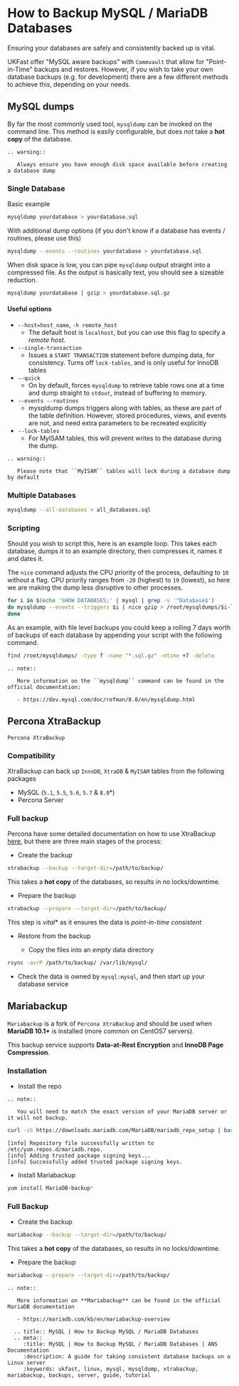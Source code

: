# How to Backup MySQL / MariaDB Databases

Ensuring your databases are safely and consistently backed up is vital.

UKFast offer "MySQL aware backups" with `Commvault` that allow for "Point-in-Time" backups and restores. However, if you wish to take your own database backups (e.g. for development) there are a few different methods to achieve this, depending on your needs.

## MySQL dumps

By far the most commonly used tool, `mysqldump` can be invoked on the command line. This method is easily configurable, but does *not* take a **hot copy** of the database.

```eval_rst
.. warning::

   Always ensure you have enough disk space available before creating a database dump
```
### Single Database

Basic example

```bash
mysqldump yourdatabase > yourdatabase.sql
```

With additional dump options (if you don't know if a database has events / routines, please use this)

```bash
mysqldump --events --routines yourdatabase > yourdatabase.sql
```
When disk space is low, you can pipe `mysqldump` output straight into a compressed file. As the output is basically text, you should see a sizeable reduction.

```bash
mysqldump yourdatabase | gzip > yourdatabase.sql.gz
```

#### Useful options
* `--host=host_name`, `-h remote_host`
  * The default host is `localhost`, but you can use this flag to specify a *remote host*.
* `--single-transaction`
  * Issues a `START TRANSACTION` statement before dumping data, for consistency. Turns off `lock-tables`, and is only useful for InnoDB tables
* `--quick`
  * On by default, forces `mysqldump` to retrieve table rows one at a time and dump straight to `stdout`, instead of buffering to memory.
* `--events --routines`
  * mysqldump dumps triggers along with tables, as these are part of the table definition. However, stored procedures, views, and events are not, and need extra parameters to be recreated explicitly
* `--lock-tables`
  * For MyISAM tables, this will prevent writes to the database during the dump.

```eval_rst
.. warning::

   Please note that ``MyISAM`` tables will lock during a database dump by default

```

### Multiple Databases

```bash
mysqldump --all-databases > all_databases.sql
```
### Scripting

Should you wish to script this, here is an example loop. This takes each database, dumps it to an example directory, then compresses it, names it and dates it.

The `nice` command adjusts the CPU priority of the process, defaulting to `10` without a flag. CPU priority ranges from `-20` (highest) to `19` (lowest), so here we are making the dump less disruptive to other processes.

```bash
for i in $(echo 'SHOW DATABASES;' | mysql | grep -v '^Database$')
do mysqldump --events --triggers $i | nice gzip > /root/mysqldumps/$i-`/bin/date +%Y.%m.%d.%a`.sql.gz
done
```

As an example, with file level backups you could keep a rolling 7 days worth of backups of each database by appending your script with the following command.

```bash
find /root/mysqldumps/ -type f -name "*.sql.gz" -mtime +7 -delete
```

```eval_rst
.. note::

   More information on the ``mysqldump`` command can be found in the official documentation:

   - https://dev.mysql.com/doc/refman/8.0/en/mysqldump.html

```

## Percona XtraBackup

`Percona XtraBackup`

### Compatibility

XtraBackup can back up `InnoDB`, `XtraDB` & `MyISAM` tables from the following packages

* MySQL (`5.1`, `5.5`, `5.6`, `5.7` & `8.0`*)
* Percona Server

### Full backup

Percona have some detailed documentation on how to use XtraBackup [here](https://www.percona.com/doc/percona-xtrabackup/2.4/backup_scenarios/full_backup.html), but there are three main stages of the process:

* Create the backup

```bash
xtrabackup --backup --target-dir=/path/to/backup/
```

This takes a **hot copy** of the databases, so results in no locks/downtime.

* Prepare the backup

```bash
xtrabackup --prepare --target-dir=/path/to/backup/
```

This step is *vital** as it ensures the data is *point-in-time consistent*

* Restore from the backup

  * Copy the files into an *empty* data directory

```bash
rsync -avrP /path/to/backup/ /var/lib/mysql/
```

  * Check the data is owned by `mysql:mysql`, and then start up your database service

## Mariabackup

`Mariabackup` is a fork of `Percona XtraBackup` and should be used when **MariaDB 10.1+** is installed (more common on CentOS7 servers).

This backup service supports **Data-at-Rest Encryption** and **InnoDB Page Compression**.

### Installation

* Install the repo

```eval_rst
.. note::

   You will need to match the exact version of your MariaDB server or it will not backup.
```

```bash
curl -sS https://downloads.mariadb.com/MariaDB/mariadb_repo_setup | bash -s -- --mariadb-server-version=10.2
```

```console
[info] Repository file successfully written to /etc/yum.repos.d/mariadb.repo.
[info] Adding trusted package signing keys...
[info] Successfully added trusted package signing keys.
```

* Install Mariabackup

```bash
yum install MariaDB-backup*
```

### Full Backup

* Create the backup

```bash
mariabackup --backup --target-dir=/path/to/backup/
```

This takes a **hot copy** of the databases, so results in no locks/downtime.

* Prepare the backup

```bash
mariabackup --prepare --target-dir=/path/to/backup/
```

```eval_rst
.. note::

   More information on **Mariabackup** can be found in the official MariaDB documentation

   - https://mariadb.com/kb/en/mariabackup-overview

```

```eval_rst
  .. title:: MySQL | How to Backup MySQL / MariaDB Databases
  .. meta::
     :title: MySQL | How to Backup MySQL / MariaDB Databases | ANS Documentation
     :description: A guide for taking consistent database backups on a Linux server
     :keywords: ukfast, linux, mysql, mysqldump, xtrabackup, mariabackup, backups, server, guide, tutorial
```

